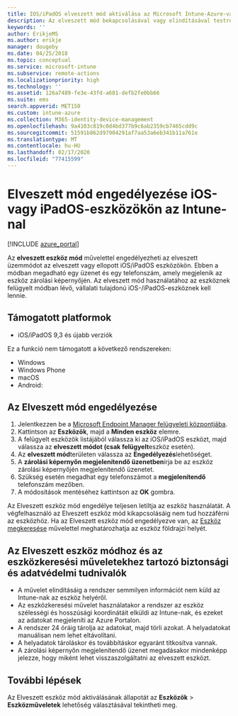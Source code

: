 ```yaml
---
title: IOS/iPadOS elveszett mód aktiválása az Microsoft Intune-Azure-val | Microsoft Docs
description: Az elveszett mód bekapcsolásával vagy elindításával testreszabhatja az elveszett vagy ellopott iOS/iPadOS eszközök zárolási képernyőjén megjelenő üzeneteket Microsoft Intune használatával. Emellett az Elveszett eszköz mód használatakor biztonsági és adatvédelmi információkat is kaphat.
keywords: ''
author: ErikjeMS
ms.author: erikje
manager: dougeby
ms.date: 04/25/2018
ms.topic: conceptual
ms.service: microsoft-intune
ms.subservice: remote-actions
ms.localizationpriority: high
ms.technology: ''
ms.assetid: 126a7489-fe3e-43fd-a681-defb2fe0bb66
ms.suite: ems
search.appverid: MET150
ms.custom: intune-azure
ms.collection: M365-identity-device-management
ms.openlocfilehash: 9a4103c819c0d4bd377b9c6ab2359cb7465cdd9c
ms.sourcegitcommit: 51591b862d97904291af7aa53a6eb341b11a761e
ms.translationtype: MT
ms.contentlocale: hu-HU
ms.lasthandoff: 02/17/2020
ms.locfileid: "77415599"
---
```

# <a name="enable-lost-mode-on-iosipados-devices-with-intune"></a>Elveszett mód engedélyezése iOS-vagy iPadOS-eszközökön az Intune-nal

[!INCLUDE [azure_portal](../includes/azure_portal.md)]

Az **elveszett eszköz mód** művelettel engedélyezheti az elveszett üzemmódot az elveszett vagy ellopott iOS/iPadOS eszközökön. Ebben a módban megadható egy üzenet és egy telefonszám, amely megjelenik az eszköz zárolási képernyőjén. Az elveszett mód használatához az eszköznek felügyelt módban lévő, vállalati tulajdonú iOS-/iPadOS-eszköznek kell lennie.

## <a name="supported-platforms"></a>Támogatott platformok

- iOS/iPadOS 9,3 és újabb verziók

Ez a funkció nem támogatott a következő rendszereken: 
- Windows
- Windows Phone
- macOS
- Android:

## <a name="enable-lost-mode"></a>Az Elveszett mód engedélyezése

1. Jelentkezzen be a [Microsoft Endpoint Manager felügyeleti központjába](https://go.microsoft.com/fwlink/?linkid=2109431).
3. Kattintson az **Eszközök**, majd a **Minden eszköz** elemre.
4. A felügyelt eszközök listájából válassza ki az iOS/iPadOS eszközt, majd válassza az **elveszett módot (csak felügyelt**eszköz esetén).
5. Az **elveszett mód**területen válassza az **Engedélyezés**lehetőséget.
6. A **zárolási képernyőn megjelenítendő üzenetben**írja be az eszköz zárolási képernyőjén megjelenítendő üzenetet.
7. Szükség esetén megadhat egy telefonszámot a **megjelenítendő** telefonszám mezőben.
6. A módosítások mentéséhez kattintson az **OK** gombra.

Az Elveszett eszköz mód engedélye teljesen letiltja az eszköz használatát. A végfelhasználó az Elveszett eszköz mód kikapcsolásáig nem tud hozzáférni az eszközhöz. Ha az Elveszett eszköz mód engedélyezve van, az [Eszköz megkeresése](device-locate.md) művelettel meghatározhatja az eszköz földrajzi helyét.

## <a name="security-and-privacy-information-for-the-lost-mode-and-locate-device-actions"></a>Az Elveszett eszköz módhoz és az eszközkeresési műveletekhez tartozó biztonsági és adatvédelmi tudnivalók
- A művelet elindításáig a rendszer semmilyen információt nem küld az Intune-nak az eszköz helyéről.
- Az eszközkeresési művelet használatakor a rendszer az eszköz szélességi és hosszúsági koordinátáit elküldi az Intune-nak, és ezeket az adatokat megjeleníti az Azure Portalon.
- A rendszer 24 óráig tárolja az adatokat, majd törli azokat. A helyadatokat manuálisan nem lehet eltávolítani.
- A helyadatok tároláskor és továbbításkor egyaránt titkosítva vannak.
- A zárolási képernyőn megjelenítendő üzenet megadásakor mindenképp jelezze, hogy miként lehet visszaszolgáltatni az elveszett eszközt.

## <a name="next-steps"></a>További lépések

Az Elveszett eszköz mód aktiválásának állapotát az **Eszközök** > **Eszközműveletek** lehetőség választásával tekintheti meg.
